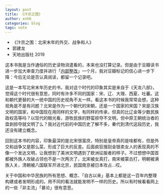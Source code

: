 ```yaml
---
layout: post
title: 《汴京之围》
author: enh6
categories: blog
tags: note
---
```


- 《汴京之围：北宋末年的外交、战争和人》
- 郭建龙
- 天地出版社 2019

这本书我是当作通俗的历史读物消遣看的，本来也没打算记录。但是由于豆瓣读书进一步加大审查力度并进行「[内部整改](https://www.douban.com/people/113894409/status/3094461373/)」一个月，我对豆瓣标记的信心进一步下降：今后无论是否认真阅读，都留一个记录吧。

这是一本写北宋末年历史的书，我对这个时代的印象其实是来自于《天龙八部》，觉得这个时代很有意思，同时有许多不同的国家：宋、辽、大理、西夏、吐蕃。这和朝代更替的大一统中国的历史视角不太一样。看这本书的时候我常常会想，这种视角是不是有问题？北宋是作为一个朝代的宋朝，还是一个国家的宋国？宋是汉族文明的国家，和中国现在用同样的文字，有同样的传承，但真的比辽金等少数民族政权高等吗？以现代的眼光看，游牧民族的野蛮掠夺不文明，但中原王朝统治者的盘剥掠夺就文明了么？我对近代前的中国历史了解不多，秦代到清代这段历史，我还没有建立概念。

回到这本书的内容，印象最深的是北宋很富庶，特别是皇帝真的是啥都有，但是外交和战争又是那么菜，形成了巨大的反差。后面疯狂搜刮金银卖女人的表现真的不像一个发达文明，让我想到了美洲文明遇到了欧洲征服者的样子。不过想想中国首都被外族人攻破占领也不是一次两次了，北宋被女真打，南宋被蒙古打，明朝被满族入关，清朝被八国联军开进北京，民国南京被日本攻占...哎。

关于中国和中华民族的所有思想、概念、「自古以来」基本上都是这一百年内整理构建或者发明形成的。用不同的看法就能发明不一样的历史。所以有时候看看网上的一些「非主流」「暴论」很有意思。

